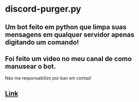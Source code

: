 # discord-purger.py

<h2>Um bot feito em python que limpa suas mensagens em qualquer servidor apenas digitando um comando!</h2>

<h2>Foi feito um video no meu canal de como manusear o bot.</h2>

<p>Não me responsabilizo por ban em contas!</p>

<h2><a href="https://www.youtube.com/channel/UCFV2Rp8W8NOMj8oveRT983g">Link</a></h2>
